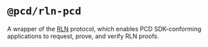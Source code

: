 # `@pcd/rln-pcd`

A wrapper of the [RLN](https://github.com/Rate-Limiting-Nullifier) protocol, which enables PCD SDK-conforming applications to request, prove, and verify RLN proofs.
